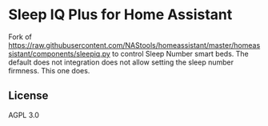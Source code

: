 # Sleep IQ Plus for Home Assistant

Fork of https://raw.githubusercontent.com/NAStools/homeassistant/master/homeassistant/components/sleepiq.py to control Sleep Number smart beds. The default does not integration does not allow setting the sleep number firmness. This one does.

## License

AGPL 3.0
